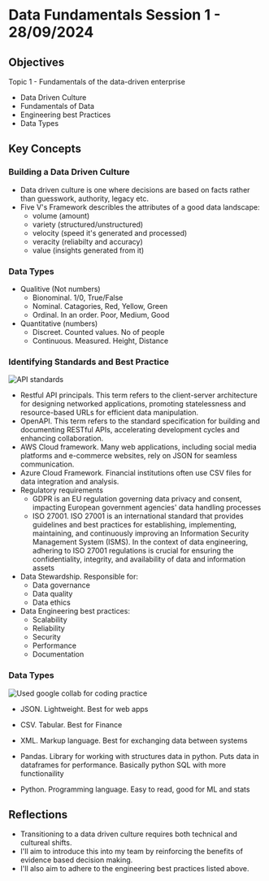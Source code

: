 # Data Fundamentals Session 1 - 28/09/2024
## Objectives
Topic 1 - Fundamentals of the data-driven enterprise
- Data Driven Culture
- Fundamentals of Data
- Engineering best Practices
- Data Types

## Key Concepts
### Building a Data Driven Culture
- Data driven culture is one where decisions are based on facts rather than guesswork, authority, legacy etc.
- Five V's Framework describles the attributes of a good data landscape:
  - volume (amount)
  - variety (structured/unstructured)
  - velocity (speed it's generated and processed)
  - veracity (reliabilty and accuracy)
  - value (insights generated from it)
### Data Types
- Qualitive (Not numbers)
  - Bionominal. 1/0, True/False
  - Nominal. Catagories, Red, Yellow, Green
  - Ordinal. In an order. Poor, Medium, Good
- Quantitative (numbers)
  - Discreet. Counted values. No of people
  - Continuous. Measured. Height, Distance
### Identifying Standards and Best Practice
![API standards](https://learn.bpp.com/pluginfile.php/1253474/mod_scorm/content/2/scormcontent/assets/Rest-API.png)
- Restful API principals. This term refers to the client-server architecture for designing networked applications, promoting statelessness and resource-based URLs for efficient data manipulation.
- OpenAPI. This term refers to the standard specification for building and documenting RESTful APIs, accelerating development cycles and enhancing collaboration.
- AWS Cloud framework. Many web applications, including social media platforms and e-commerce websites, rely on JSON for seamless communication.
- Azure Cloud Framework. Financial institutions often use CSV files for data integration and analysis.
- Regulatory requirements
  - GDPR is an EU regulation governing data privacy and consent, impacting European government agencies' data handling processes
  - ISO 27001. ISO 27001 is an international standard that provides guidelines and best practices for establishing, implementing, maintaining, and continuously improving an Information Security Management System (ISMS). In the context of data engineering, adhering to ISO 27001 regulations is crucial for ensuring the confidentiality, integrity, and availability of data and information assets
- Data Stewardship. Responsible for:
  - Data governance
  - Data quality
  - Data ethics
- Data Engineering best practices:
    - Scalability
    - Reliability
    - Security
    - Performance
    - Documentation
### Data Types
![Used google collab for coding practice](https://colab.research.google.com/)
- JSON. Lightweight. Best for web apps
- CSV. Tabular. Best for Finance
- XML. Markup language. Best for exchanging data between systems

- Pandas. Library for working with structures data in python. Puts data in dataframes for performance. Basically python SQL with more functionaility
- Python. Programming language. Easy to read, good for ML and stats
  
## Reflections
- Transitioning to a data driven culture requires both technical and cultureal shifts.
- I'll aim to introduce this into my team by reinforcing the benefits of evidence based decision making.
- I'll also aim to adhere to the engineering best practices listed above.
